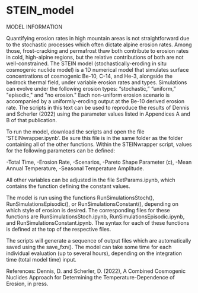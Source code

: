 # STEIN_model

MODEL INFORMATION

Quantifying erosion rates in high mountain areas is not straightforward due to the stochastic processes which often dictate alpine erosion rates. Among those, frost-cracking and permafrost thaw both contribute to erosion rates in cold, high-alpine regions, but the relative contributions of both are not well-constrained. The STEIN model (stochastically-eroding in situ cosmogenic nuclide model) is a 1D numerical model that simulates surface concentrations of cosmogenic Be-10, C-14, and He-3, alongside the bedrock thermal field, under variable erosion rates and types. Simulations can evolve under the following erosion types: “stochastic,” “uniform,” "episodic," and "no erosion." Each non-uniform erosion scenario is accompanied by a uniformly-eroding output at the Be-10 derived erosion rate. The scripts in this text can be used to reproduce the results of Dennis and Scherler (2022) using the parameter values listed in Appendices A and B of that publication.

To run the model, download the scripts and open the file 'STEINwrapper.ipynb'. Be sure this file is in the same folder as the folder containing all of the other functions. Within the STEINwrapper script, values for the following parameters can be defined:

-Total Time,
-Erosion Rate,
-Scenarios,
-Pareto Shape Parameter (c),
-Mean Annual Temperature,
-Seasonal Temperature Amplitude.

All other variables can be adjusted in the file SetParams.ipynb, which contains the function defining the constant values.

The model is run using the functions RunSimulationsStoch(), RunSimulationsEpisodic(), or RunSimulationsConstant(), depending on which style of erosion is desired. The corresponding files for these functions are RunSimulationsStoch.ipynb, RunSimulationsEpisodic.ipynb, and RunSimulationsConstant.ipynb. The syntax for each of these functions is defined at the top of the respective files.

The scripts will generate a sequence of output files which are automatically saved using the save_fxn(). The model can take some time for each individual evaluation (up to several hours), depending on the integration time (total model time) input.

References:
Dennis, D. and Scherler, D. (2022), A Combined Cosmogenic Nuclides Approach for Determining the Temperature-Dependence of Erosion, in press.
